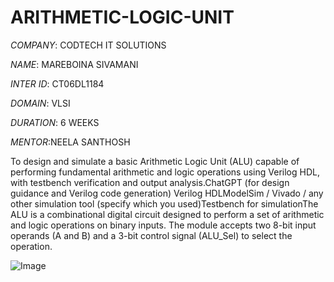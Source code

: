 # ARITHMETIC-LOGIC-UNIT

*COMPANY*: CODTECH IT SOLUTIONS

*NAME*: MAREBOINA SIVAMANI

*INTER ID*: CT06DL1184

*DOMAIN*: VLSI

*DURATION*: 6 WEEKS

*MENTOR*:NEELA SANTHOSH

To design and simulate a basic Arithmetic Logic Unit (ALU) capable of performing fundamental arithmetic and logic operations using Verilog HDL, with testbench verification and output analysis.ChatGPT (for design guidance and Verilog code generation) Verilog HDLModelSim / Vivado / any other simulation tool (specify which you used)Testbench for simulationThe ALU is a combinational digital circuit designed to perform a set of arithmetic and logic operations on binary inputs. The module accepts two 8-bit input operands (A and B) and a 3-bit control signal (ALU_Sel) to select the operation.

![Image](https://github.com/user-attachments/assets/0a25147c-8277-4a12-8902-10c993cc2b0a)
